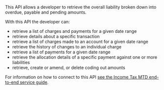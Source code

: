 This API allows a developer to retrieve the overall liability broken down into overdue, payable and pending amounts.

With this API the developer can:
* retrieve a list of charges and payments for a given date range
* retrieve details about a specific transaction
* retrieve a list of charges made to an account for a given date range
* retrieve the history of changes to an individual charge
* retrieve a list of payments for a given date range
* retrieve the allocation details of a specific payment against one or more liabilities
* retrieve, create or amend, or delete coding out amounts

For information on how to connect to this API [see the Income Tax MTD end-to-end service guide](https://developer.service.hmrc.gov.uk/guides/income-tax-mtd-end-to-end-service-guide/).